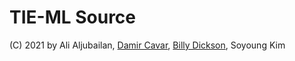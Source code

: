 # TIE-ML Source

(C) 2021 by Ali Aljubailan, [Damir Cavar], [Billy Dickson], Soyoung Kim




[Damir Cavar]: https://www.linkedin.com/in/damircavar/ "Damir Cavar"
[Billy Dickson]: https://www.linkedin.com/in/billy-dickson/ "Billy Dickson"
